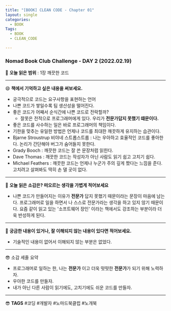 ```yaml
---
title: "[BOOK] CLEAN CODE - Chapter 01"
layout: single
categories:
  - BOOK
Tags:
  - BOOK
  - CLEAN_CODE

---
```

### Nomad Book Club Challenge - DAY 2 (2022.02.19)


:book: **오늘 읽은 범위** : 1장 깨끗한 코드

---

 :smile: **책에서 기억하고 싶은 내용을 써보세요.**
- 궁극적으로 코드는 요구사항을 표현하는 언어
- 나쁜 코드가 쌓일수록 팀 생산성을 떨어진다.
- 좋은 코드가 어째서 순식간에 나쁜 코드로 전락할까? 
  - 잘못은 전적으로 프로그래머에게 있다. 우리가 **전문가답지 못했기 떄문이다.**
- 좋은 코드를 사수하는 일은 바로 프로그래머의 책임이다.
- 기한을 맞추는 유일한 방법은 언제나 코드를 최대한 깨끗하게 유지하는 습관이다.
- Bjarne Stroustrup 비야네 스트롭스트룹 : 나는 우아하고 효율적인 코드를 좋아한다. 논리가 간단해야 버그가 숨어들지 못한다.
- Grady Booch : 깨끗한 코드는 잘 쓴 문장처럼 읽힌다. 
- Dave Thomas : 깨끗한 코드는 작성자가 아닌 사람도 읽기 쉽고 고치기 쉽다.
- Michael Feathers : 깨끗한 코드는 언제나 누군가 주의 깊게 짰다는 느낌을 준다. 고치려고 살펴봐도 딱히 손 댈 곳이 없다. 

---

:thinking: **오늘 읽은 소감은? 떠오르는 생각을 가볍게 적어보세요**
- 나쁜 코드가 만들어지는 이유가 **전문가** 답지 못했기 때문이라는 문장이 마음에 남는다.
프로그래머로 일을 하면서 나 스스로 전문가라는 생각을 하고 있지 않기 때문이다.
요즘 같이 읽고 있는 '소프트웨어 장인' 이라는 책에서도 강조하는 부분이라 더욱 반성하게 된다. 

---

:mag_right: **궁금한 내용이 있거나, 잘 이해되지 않는 내용이 있다면 적어보세요.**
- 기술적인 내용이 없어서 이해되지 않는 부분은 없었다.

---

:sunglasses: 소감 세줄 요약
- 프로그래머로 일하는 한, 나는 **전문가** 이고 더욱 떳떳한 **전문가**가 되기 위해 노력하자. 
- 우아한 코드를 만들자.
- 내가 아닌 다른 사람이 읽기에도, 고치기에도 쉬운 코드를 만들자.

---

:sunglasses: **TAGS** #코딩 #개발자 #노마드북클럽 #노개북